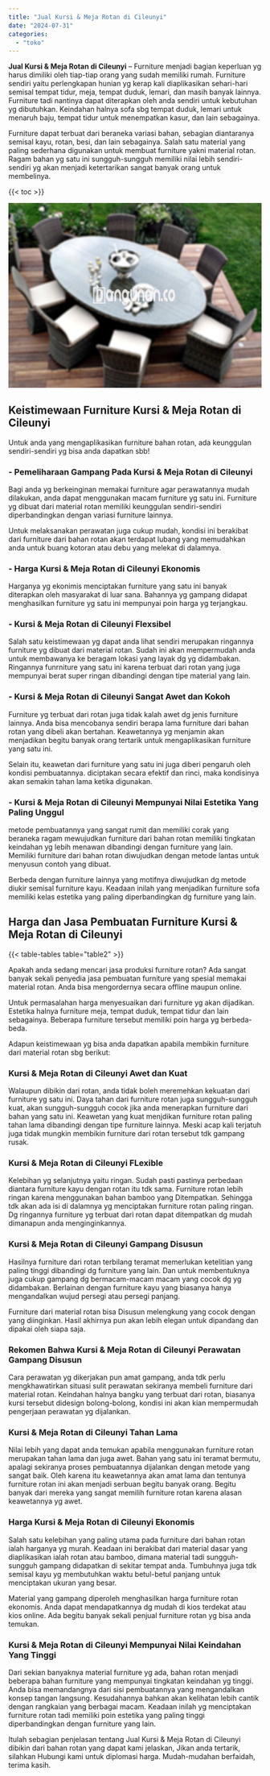 ```yaml
---
title: "Jual Kursi & Meja Rotan di Cileunyi"
date: "2024-07-31"
categories: 
  - "toko"
---
```


**Jual Kursi & Meja Rotan di Cileunyi** – Furniture menjadi bagian keperluan yg harus dimiliki oleh tiap-tiap orang yang sudah memiliki rumah. Furniture sendiri yaitu perlengkapan hunian yg kerap kali diaplikasikan sehari-hari semisal tempat tidur, meja, tempat duduk, lemari, dan masih banyak lainnya. Furniture tadi nantinya dapat diterapkan oleh anda sendiri untuk kebutuhan yg dibutuhkan. Keindahan halnya sofa sbg tempat duduk, lemari untuk menaruh baju, tempat tidur untuk menempatkan kasur, dan lain sebagainya.

Furniture dapat terbuat dari beraneka variasi bahan, sebagian diantaranya semisal kayu, rotan, besi, dan lain sebagainya. Salah satu material yang paling sederhana digunakan untuk membuat furniture yakni material rotan. Ragam bahan yg satu ini sungguh-sungguh memiliki nilai lebih sendiri-sendiri yg akan menjadi ketertarikan sangat banyak orang untuk membelinya.

{{< toc >}}

![Jual Kursi & Meja Rotan di Cileunyi](/images/kursi-meja-rotan-murah10.png)

## Keistimewaan Furniture Kursi & Meja Rotan di Cileunyi

Untuk anda yang mengaplikasikan furniture bahan rotan, ada keunggulan sendiri-sendiri yg bisa anda dapatkan sbb!

### \- Pemeliharaan Gampang Pada Kursi & Meja Rotan di Cileunyi

Bagi anda yg berkeinginan memakai furniture agar perawatannya mudah dilakukan, anda dapat menggunakan macam furniture yg satu ini. Furniture yg dibuat dari material rotan memiliki keunggulan sendiri-sendiri diperbandingkan dengan variasi furniture lainnya.

Untuk melaksanakan perawatan juga cukup mudah, kondisi ini berakibat dari furniture dari bahan rotan akan terdapat lubang yang memudahkan anda untuk buang kotoran atau debu yang melekat di dalamnya.

### \- Harga Kursi & Meja Rotan di Cileunyi Ekonomis

Harganya yg ekonimis menciptakan furniture yang satu ini banyak diterapkan oleh masyarakat di luar sana. Bahannya yg gampang didapat menghasilkan furniture yg satu ini mempunyai poin harga yg terjangkau.

### \- Kursi & Meja Rotan di Cileunyi Flexsibel

Salah satu keistimewaan yg dapat anda lihat sendiri merupakan ringannya furniture yg dibuat dari material rotan. Sudah ini akan mempermudah anda untuk membawanya ke beragam lokasi yang layak dg yg didambakan. Ringannya funrniture yang satu ini karena terbuat dari rotan yang juga mempunyai berat super ringan dibandingi dengan tipe material yang lain.

### \- Kursi & Meja Rotan di Cileunyi Sangat Awet dan Kokoh

Furniture yg terbuat dari rotan juga tidak kalah awet dg jenis furniture lainnya. Anda bisa mencobanya sendiri berapa lama furniture dari bahan rotan yang dibeli akan bertahan. Keawetannya yg menjamin akan menjadikan begitu banyak orang tertarik untuk mengaplikasikan furniture yang satu ini.

Selain itu, keawetan dari furniture yang satu ini juga diberi pengaruh oleh kondisi pembuatannya. diciptakan secara efektif dan rinci, maka kondisinya akan semakin tahan lama ketika digunakan.

### \- Kursi & Meja Rotan di Cileunyi Mempunyai Nilai Estetika Yang Paling Unggul

metode pembuatannya yang sangat rumit dan memiliki corak yang beraneka ragam mewujudkan furniture dari bahan rotan memiliki tingkatan keindahan yg lebih menawan dibandingi dengan furniture yang lain. Memiliki furniture dari bahan rotan diwujudkan dengan metode lantas untuk menyusun contoh yang dibuat.

Berbeda dengan furniture lainnya yang motifnya diwujudkan dg metode diukir semisal furniture kayu. Keadaan inilah yang menjadikan furniture sofa memiliki kelas estetika yang paling diperbandingkan dg furniture yang lain.

## Harga dan Jasa Pembuatan Furniture Kursi & Meja Rotan di Cileunyi

{{< table-tables table="table2" >}}

Apakah anda sedang mencari jasa produksi furniture rotan? Ada sangat banyak sekali penyedia jasa pembuatan furniture yang spesial memakai material rotan. Anda bisa mengordernya secara offline maupun online.

Untuk permasalahan harga menyesuaikan dari furniture yg akan dijadikan. Estetika halnya furniture meja, tempat duduk, tempat tidur dan lain sebagainya. Beberapa furniture tersebut memiliki poin harga yg berbeda-beda.

Adapun keistimewaan yg bisa anda dapatkan apabila membikin furniture dari material rotan sbg berikut:

### Kursi & Meja Rotan di Cileunyi Awet dan Kuat

Walaupun dibikin dari rotan, anda tidak boleh meremehkan kekuatan dari furniture yg satu ini. Daya tahan dari furniture rotan juga sungguh-sungguh kuat, akan sungguh-sungguh cocok jika anda menerapkan furniture dari bahan yang satu ini. Keawetan yang kuat menjdikan furniture rotan paling tahan lama dibandingi dengan tipe furniture lainnya. Meski acap kali terjatuh juga tidak mungkin membikin furniture dari rotan tersebut tdk gampang rusak.

### Kursi & Meja Rotan di Cileunyi FLexible

Kelebihan yg selanjutnya yaitu ringan. Sudah pasti pastinya perbedaan diantara furniture kayu dengan rotan itu tdk sama. Furniture rotan lebih ringan karena menggunakan bahan bamboo yang Ditempatkan. Sehingga tdk akan ada isi di dalamnya yg menciptakan furniture rotan paling ringan. Dg ringannya furniture yg terbuat dari rotan dapat ditempatkan dg mudah dimanapun anda menginginkannya.

### Kursi & Meja Rotan di Cileunyi Gampang Disusun

Hasilnya furniture dari rotan terbilang teramat memerlukan ketelitian yang paling tinggi dibandingi dg furniture yang lain. Dan untuk membentuknya juga cukup gampang dg bermacam-macam macam yang cocok dg yg didambakan. Berlainan dengan furniture kayu yang biasanya hanya mengandalkan wujud persegi atau persegi panjang.

Furniture dari material rotan bisa Disusun melengkung yang cocok dengan yang diinginkan. Hasil akhirnya pun akan lebih elegan untuk dipandang dan dipakai oleh siapa saja.

### Rekomen Bahwa Kursi & Meja Rotan di Cileunyi Perawatan Gampang Disusun

Cara perawatan yg dikerjakan pun amat gampang, anda tdk perlu mengkhawatirkan situasi sulit perawatan sekiranya membeli furniture dari material rotan. Keindahan halnya bangku yang terbuat dari rotan, biasanya kursi tersebut didesign bolong-bolong, kondisi ini akan kian mempermudah pengerjaan perawatan yg dijalankan.

### Kursi & Meja Rotan di Cileunyi Tahan Lama

Nilai lebih yang dapat anda temukan apabila menggunakan furniture rotan merupakan tahan lama dan juga awet. Bahan yang satu ini teramat bermutu, apalagi sekiranya proses pembuatannya dijalankan dengan metode yang sangat baik. Oleh karena itu keawetannya akan amat lama dan tentunya furniture rotan ini akan menjadi serbuan begitu banyak orang. Begitu banyak dari mereka yang sangat memilih furniture rotan karena alasan keawetannya yg awet.

### Harga Kursi & Meja Rotan di Cileunyi Ekonomis

Salah satu kelebihan yang paling utama pada furniture dari bahan rotan ialah harganya yg murah. Keadaan ini berakibat dari material dasar yang diaplikasikan ialah rotan atau bamboo, dimana material tadi sungguh-sungguh gampang didapatkan di sekitar tempat anda. Tumbuhnya juga tdk semisal kayu yg membutuhkan waktu betul-betul panjang untuk menciptakan ukuran yang besar.

Material yang gampang diperoleh menghasilkan harga furniture rotan ekonomis. Anda dapat mendapatkannya dg mudah di kios terdekat atau kios online. Ada begitu banyak sekali penjual furniture rotan yg bisa anda temukan.

### Kursi & Meja Rotan di Cileunyi Mempunyai Nilai Keindahan Yang Tinggi

Dari sekian banyaknya material furniture yg ada, bahan rotan menjadi beberapa bahan furniture yang mempunyai tingkatan keindahan yg tinggi. Anda bisa memandangnya dari sisi pembuatannya yang mengandalkan konsep tangan langsung. Kesudahannya bahkan akan kelihatan lebih cantik dengan rangkaian yang berbagai macam. Keadaan inilah yg menciptakan furniture rotan tadi memiliki poin estetika yang paling tinggi diperbandingkan dengan furniture yang lain.

Itulah sebagian penjelasan tentang Jual Kursi & Meja Rotan di Cileunyi dibikin dari bahan rotan yang dapat kami jelaskan, Jikan anda tertarik, silahkan Hubungi kami untuk diplomasi harga. Mudah-mudahan berfaidah, terima kasih.
